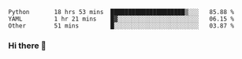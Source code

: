 <!--START_SECTION:waka-->

```text
Python       18 hrs 53 mins  █████████████████████▒░░░   85.88 %
YAML         1 hr 21 mins    █▓░░░░░░░░░░░░░░░░░░░░░░░   06.15 %
Other        51 mins         █░░░░░░░░░░░░░░░░░░░░░░░░   03.87 %
```

<!--END_SECTION:waka-->

### Hi there 👋

<!--
**DnC275/DnC275** is a ✨ _special_ ✨ repository because its `README.md` (this file) appears on your GitHub profile.

Here are some ideas to get you started:

- 🔭 I’m currently working on ...
- 🌱 I’m currently learning ...
- 👯 I’m looking to collaborate on ...
- 🤔 I’m looking for help with ...
- 💬 Ask me about ...
- 📫 How to reach me: ...
- 😄 Pronouns: ...
- ⚡ Fun fact: ...
-->
